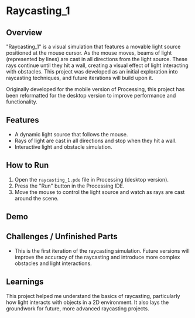 # Raycasting_1

## Overview
"Raycasting_1" is a visual simulation that features a movable light source positioned at the mouse cursor. As the mouse moves, beams of light (represented by lines) are cast in all directions from the light source. These rays continue until they hit a wall, creating a visual effect of light interacting with obstacles. This project was developed as an initial exploration into raycasting techniques, and future iterations will build upon it.

Originally developed for the mobile version of Processing, this project has been reformatted for the desktop version to improve performance and functionality.

## Features
- A dynamic light source that follows the mouse.
- Rays of light are cast in all directions and stop when they hit a wall.
- Interactive light and obstacle simulation.

## How to Run
1. Open the `raycasting_1.pde` file in Processing (desktop version).
2. Press the "Run" button in the Processing IDE.
3. Move the mouse to control the light source and watch as rays are cast around the scene.

## Demo


## Challenges / Unfinished Parts
- This is the first iteration of the raycasting simulation. Future versions will improve the accuracy of the raycasting and introduce more complex obstacles and light interactions.

## Learnings
This project helped me understand the basics of raycasting, particularly how light interacts with objects in a 2D environment. It also lays the groundwork for future, more advanced raycasting projects.

